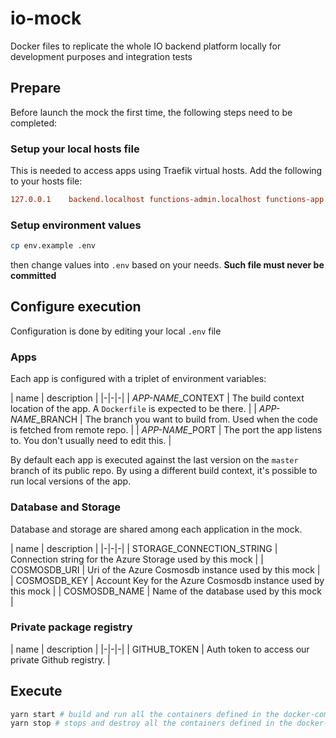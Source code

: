 # io-mock
Docker files to replicate the whole IO backend platform locally for development purposes and integration tests

## Prepare
Before launch the mock the first time, the following steps need to be completed:

### Setup your local hosts file
This is needed to access apps using Traefik virtual hosts. Add the following to your hosts file:
```ini
127.0.0.1    backend.localhost functions-admin.localhost functions-app.localhost functions-public.localhost functions-services.localhost
```

### Setup environment values
```sh
cp env.example .env
```
then change values into `.env` based on your needs. **Such file must never be committed**

## Configure execution
Configuration is done by editing your local `.env` file

### Apps
Each app is configured with a triplet of environment variables:

| name | description |
|-|-|-|
| *APP-NAME*_CONTEXT | The build context location of the app. A `Dockerfile` is expected to be there. |
| *APP-NAME*_BRANCH | The branch you want to build from. Used when the code is fetched from remote repo. |
| *APP-NAME*_PORT | The port the app listens to. You don't usually need to edit this. |

By default each app is executed against the last version on the `master` branch of its public repo. By using a different build context, it's possible to run local versions of the app. 

### Database and Storage
Database and storage are shared among each application in the mock.

| name | description |
|-|-|-|
| STORAGE_CONNECTION_STRING | Connection string for the Azure Storage used by this mock |
| COSMOSDB_URI | Uri of the Azure Cosmosdb instance used by this mock |
| COSMOSDB_KEY | Account Key for the Azure Cosmosdb instance used by this mock |
| COSMOSDB_NAME | Name of the database used by this mock |

### Private package registry
| name | description |
|-|-|-|
| GITHUB_TOKEN | Auth token to access our private Github registry. |


## Execute
```sh
yarn start # build and run all the containers defined in the docker-compose.yaml file
yarn stop # stops and destroy all the containers defined in the docker-compose.yaml file
```
